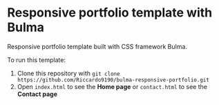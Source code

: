# Responsive portfolio template with Bulma
Responsive portfolio template built with CSS framework Bulma.

To run this template:

1. Clone this repository with `git clone https://github.com/Riccardo9190/bulma-responsive-portfolio.git`
2. Open `index.html` to see the **Home page** or `contact.html` to see the **Contact page**








